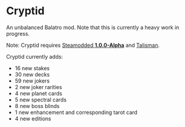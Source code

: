# Cryptid
An unbalanced Balatro mod. Note that this is currently a heavy work in progress.

Note: Cryptid requires [Steamodded **1.0.0-Alpha**](https://github.com/Steamopollys/Steamodded/archive/refs/heads/main.zip) and [Talisman](https://github.com/MathIsFun0/Talisman/releases/latest).

Cryptid currently adds:
- 16 new stakes
- 30 new decks
- 59 new jokers
- 2 new joker rarities
- 4 new planet cards
- 5 new spectral cards
- 8 new boss blinds
- 1 new enhancement and corresponding tarot card
- 4 new editions